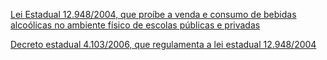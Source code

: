 [Lei Estadual 12.948/2004, que proíbe a venda e consumo de bebidas alcoólicas no ambiente físico de escolas públicas e privadas](http://leisestaduais.com.br/sc/lei-ordinaria-n-12948-2004-santa-catarina-proibe-a-venda-e-o-consumo-de-bebidas-alcoolicas-no-ambiente-fisico-das-escolas-publicas-e-privadas-nos-estabelecimentos-de-ensino-dos-cursos-fundamental-medio-superior-tecnico-e-profissionalizante-do-estado-de-santa-catarina)

[Decreto estadual 4.103/2006, que regulamenta a lei estadual 12.948/2004](http://leisestaduais.com.br/sc/decreto-n-4103-2006-santa-catarina-regulamenta-a-lei-n-12948-de-11-de-maio-de-2004-que-proibe-a-venda-e-o-consumo-de-bebidas-alcoolicas-no-ambiente-fisico-das-escolas-publicas-e-privadas-nos-estabelecimentos-de-ensino-dos-cursos-fundamental-medio-superior-tecnico-e-profissionalizante-do-estado-de-santa-catarina-e-estabelece-outras-providencias)
